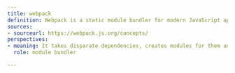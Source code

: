 ```yaml
---
title: webpack
definition: Webpack is a static module bundler for modern JavaScript applications. When webpack processes your application, it internally builds a dependency graph from one or more entry points and then combines every module your project needs into one or more bundles, which are static assets to serve your content from.
sources:
- sourceurl: https://webpack.js.org/concepts/
perspectives:
- meaning: It takes disparate dependencies, creates modules for them and bundles the entire network up into manageable output files
  role: module bundler

---
```


